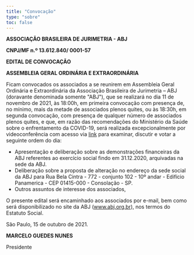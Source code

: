 ```yaml
---
title: "Convocação"
type: "sobre"
toc: false
---
```


__ASSOCIAÇÃO BRASILEIRA DE JURIMETRIA - ABJ__

__CNPJ/MF n.º 13.612.840/ 0001-57__

__EDITAL DE CONVOCAÇÃO__

__ASSEMBLEIA GERAL ORDINÁRIA E EXTRAORDINÁRIA__

Ficam convocados os associados a se reunirem em Assembleia Geral Ordinária e Extraordinária da Associação Brasileira de Jurimetria – ABJ (doravante denominada somente "ABJ"), que se realizará no dia 11 de novembro de 2021, às 18:00h, em primeira convocação com presença de, no mínimo, mais da metade de associados plenos quites, ou às 18:30h, em segunda convocação, com presença de qualquer número de associados plenos quites, e que, em razão das recomendações do Ministério da Saúde sobre o enfrentamento da COVID-19, será realizada excepcionalmente por videoconferência com acesso via [link](https://us06web.zoom.us/j/86159733243) para examinar, discutir e votar a seguinte ordem do dia:

- Apresentação e deliberação sobre as demonstrações financeiras da ABJ referentes ao exercício social findo em 31.12.2020, arquivadas na sede da ABJ.
- Deliberação sobre a proposta de alteração no endereço da sede social da ABJ para Rua Bela Cintra - 772 - conjunto 102 - 10º andar - Edifício Panamerica - CEP 01415-000 - Consolação - SP.
- Outros assuntos de interesse dos associados,

O presente edital será encaminhado aos associados por e-mail, bem como será disponibilizado no site da ABJ (www.abj.org.br), nos termos do Estatuto Social.

São Paulo, 15 de outubro de 2021.

__MARCELO GUEDES NUNES__

Presidente

